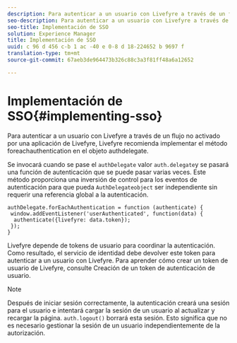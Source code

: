 ```yaml
---
description: Para autenticar a un usuario con Livefyre a través de un flujo no activado por una aplicación de Livefyre, Livefyre recomienda implementar el método foreachauthentication en el objeto authdelegate.
seo-description: Para autenticar a un usuario con Livefyre a través de un flujo no activado por una aplicación de Livefyre, Livefyre recomienda implementar el método foreachauthentication en el objeto authdelegate.
seo-title: Implementación de SSO
solution: Experience Manager
title: Implementación de SSO
uuid: c 96 d 456 c-b 1 ac -40 e 0-8 d 18-224652 b 9697 f
translation-type: tm+mt
source-git-commit: 67aeb3de964473b326c88c3a3f81ff48a6a12652

---
```



# Implementación de SSO{#implementing-sso}

Para autenticar a un usuario con Livefyre a través de un flujo no activado por una aplicación de Livefyre, Livefyre recomienda implementar el método foreachauthentication en el objeto authdelegate.

Se invocará cuando se pase el `authDelegate` valor `auth.delegate`y se pasará una función de autenticación que se puede pasar varias veces. Este método proporciona una inversión de control para los eventos de autenticación para que pueda `AuthDelegateobject` ser independiente sin requerir una referencia global a la autenticación.

```
authDelegate.forEachAuthentication = function (authenticate) { 
 window.addEventListener('userAuthenticated', function(data) { 
  authenticate({livefyre: data.token}); 
 }); 
}
```

Livefyre depende de tokens de usuario para coordinar la autenticación. Como resultado, el servicio de identidad debe devolver este token para autenticar a un usuario con Livefyre. Para aprender cómo crear un token de usuario de Livefyre, consulte Creación de un token de autenticación de usuario.

>[!NOTE]
>
>Después de iniciar sesión correctamente, la autenticación creará una sesión para el usuario e intentará cargar la sesión de un usuario al actualizar y recargar la página. `auth.logout()` borrará esta sesión. Esto significa que no es necesario gestionar la sesión de un usuario independientemente de la autorización.

